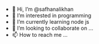 - 👋 Hi, I’m @safhanalikhan
- 👀 I’m interested in programming
- 🌱 I’m currently learning node js
- 💞️ I’m looking to collaborate on ...
- 📫 How to reach me ...

<!---
safhanalikhan/safhanalikhan is a ✨ special ✨ repository because its `README.md` (this file) appears on your GitHub profile.
You can click the Preview link to take a look at your changes.
--->
